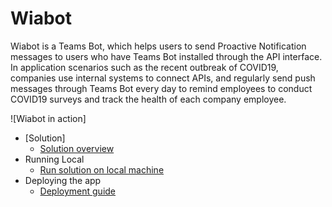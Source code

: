 # Wiabot

Wiabot is a Teams Bot, which helps users to send Proactive Notification messages to users who have Teams Bot installed through the API interface. In application scenarios such as the recent outbreak of COVID19, companies use internal systems to connect APIs, and regularly send push messages through Teams Bot every day to remind employees to conduct COVID19 surveys and track the health of each company employee.

![Wiabot in action]
* [Solution]
    * [Solution overview](Solution-overview)
* Running Local
    * [Run solution on local machine](Run-local)
* Deploying the app
    * [Deployment guide](Deployment-guide)
